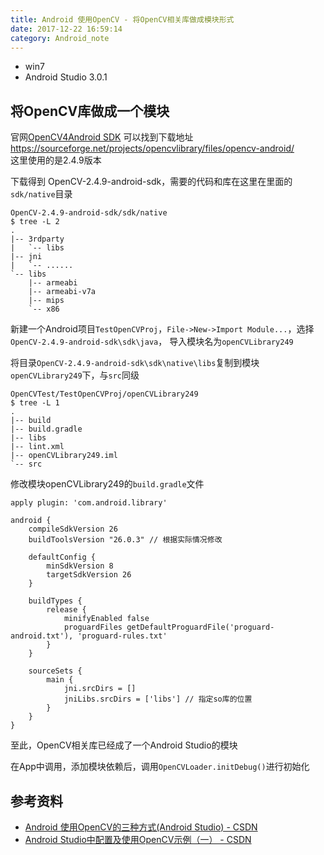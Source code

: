 ```yaml
---
title: Android 使用OpenCV - 将OpenCV相关库做成模块形式
date: 2017-12-22 16:59:14
category: Android_note
---
```


* win7
* Android Studio 3.0.1

## 将OpenCV库做成一个模块
官网[OpenCV4Android SDK](https://docs.opencv.org/2.4/doc/tutorials/introduction/android_binary_package/O4A_SDK.html)
可以找到下载地址 https://sourceforge.net/projects/opencvlibrary/files/opencv-android/  
这里使用的是2.4.9版本

下载得到 OpenCV-2.4.9-android-sdk，需要的代码和库在这里在里面的`sdk/native`目录
```
OpenCV-2.4.9-android-sdk/sdk/native
$ tree -L 2
.
|-- 3rdparty
|   `-- libs
|-- jni
|   `-- ......
`-- libs
    |-- armeabi
    |-- armeabi-v7a
    |-- mips
    `-- x86
```

新建一个Android项目`TestOpenCVProj`，`File->New->Import Module...`，选择`OpenCV-2.4.9-android-sdk\sdk\java`，
导入模块名为`openCVLibrary249`

将目录`OpenCV-2.4.9-android-sdk\sdk\native\libs`复制到模块`openCVLibrary249`下，与`src`同级
```
OpenCVTest/TestOpenCVProj/openCVLibrary249
$ tree -L 1
.
|-- build
|-- build.gradle
|-- libs
|-- lint.xml
|-- openCVLibrary249.iml
`-- src
```
修改模块openCVLibrary249的`build.gradle`文件
```
apply plugin: 'com.android.library'

android {
    compileSdkVersion 26
    buildToolsVersion "26.0.3" // 根据实际情况修改

    defaultConfig {
        minSdkVersion 8
        targetSdkVersion 26
    }

    buildTypes {
        release {
            minifyEnabled false
            proguardFiles getDefaultProguardFile('proguard-android.txt'), 'proguard-rules.txt'
        }
    }

    sourceSets {
        main {
            jni.srcDirs = []
            jniLibs.srcDirs = ['libs'] // 指定so库的位置
        }
    }
}
```
至此，OpenCV相关库已经成了一个Android Studio的模块

在App中调用，添加模块依赖后，调用`OpenCVLoader.initDebug()`进行初始化

## 参考资料

* [Android 使用OpenCV的三种方式(Android Studio) - CSDN](http://blog.csdn.net/sbsujjbcy/article/details/49520791)
* [Android Studio中配置及使用OpenCV示例（一） - CSDN](http://blog.csdn.net/gao_chun/article/details/49359535)
